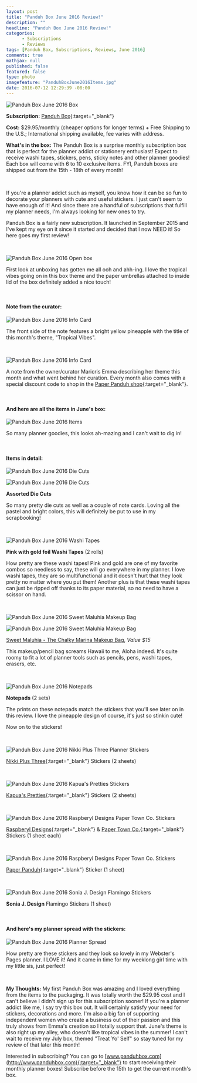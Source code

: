 ```yaml
---
layout: post
title: "Panduh Box June 2016 Review!"
description: ""
headline: "Panduh Box June 2016 Review!"
categories: 
      - Subscriptions
      - Reviews
tags: [Panduh Box, Subscriptions, Reviews, June 2016]
comments: true
mathjax: null
published: false
featured: false
type: photo
imagefeature: "PanduhBoxJune2016Items.jpg"
date: 2016-07-12 12:29:39 -08:00
---
```


![Panduh Box June 2016 Box](http://whatsupmailbox.com/images/PanduhBoxJune2016Box.jpg)

**Subscription:** [Panduh Box](http://www.panduhbox.com){:target="_blank"}

**Cost:** $29.95/monthly (cheaper options for longer terms) + Free Shipping to the U.S.; International shipping available, fee varies with address.

**What's in the box:** The Panduh Box is a surprise monthly subscription box that is perfect for the planner addict or stationery enthusiast! Expect to receive washi tapes, stickers, pens, sticky notes and other planner goodies! Each box will come with 6 to 10 exclusive items. FYI, Panduh boxes are shipped out from the 15th - 18th of every month!

<br>

If you're a planner addict such as myself, you know how it can be so fun to decorate your planners with cute and useful stickers. I just can't seem to have enough of it! And since there are a handful of subscriptions that fulfill my planner needs, I'm always looking for new ones to try.

Panduh Box is a fairly new subscription. It launched in September 2015 and I've kept my eye on it since it started and decided that I now NEED it! So here goes my first review!

<br>

![Panduh Box June 2016 Open box](http://whatsupmailbox.com/images/PanduhBoxJune2016OpenBox.jpg)

First look at unboxing has gotten me all ooh and ahh-ing. I love the tropical vibes going on in this box theme and the paper umbrellas attached to inside lid of the box definitely added a nice touch!

<br>

<H4>Note from the curator:</H4>

![Panduh Box June 2016 Info Card](http://whatsupmailbox.com/images/PanduhBoxJune2016Info.jpg)

The front side of the note features a bright yellow pineapple with the title of this month's theme, "Tropical Vibes".

<br>

![Panduh Box June 2016 Info Card](http://whatsupmailbox.com/images/PanduhBoxJune2016Info2.jpg)

A note from the owner/curator Maricris Emma describing her theme this month and what went behind her curation. Every month also comes with a special discount code to shop in the [Paper Panduh shop](http://www.paperpanduh.com){:target="_blank"}.

<br>

<H4>And here are all the items in June's box:</H4>

![Panduh Box June 2016 Items](http://whatsupmailbox.com/images/PanduhBoxJune2016Items.jpg)

So many planner goodies, this looks ah-mazing and I can't wait to dig in!

<br>

<H4>Items in detail:</H4>

![Panduh Box June 2016 Die Cuts](http://whatsupmailbox.com/images/PanduhBoxJune2016TropicalDieCuts2.jpg)

![Panduh Box June 2016 Die Cuts](http://whatsupmailbox.com/images/PanduhBoxJune2016TropicalDieCuts.jpg)

**Assorted Die Cuts**

So many pretty die cuts as well as a couple of note cards. Loving all the pastel and bright colors, this will definitely be put to use in my scrapbooking!

<br>

![Panduh Box June 2016 Washi Tapes](http://whatsupmailbox.com/images/PanduhBoxJune2016TropicalWashiTapes.jpg)

**Pink with gold foil Washi Tapes** (2 rolls)

How pretty are these washi tapes! Pink and gold are one of my favorite combos so needless to say, these will go everywhere in my planner. I love washi tapes, they are so multifunctional and it doesn't hurt that they look pretty no matter where you put them! Another plus is that these washi tapes can just be ripped off thanks to its paper material, so no need to have a scissor on hand.

<br>

![Panduh Box June 2016 Sweet Maluhia Makeup Bag](http://whatsupmailbox.com/images/PanduhBoxJune2016SweetMaluhiaPencilBag2.jpg)

![Panduh Box June 2016 Sweet Maluhia Makeup Bag](http://whatsupmailbox.com/images/PanduhBoxJune2016SweetMaluhiaPencilBag.jpg)

[Sweet Maluhia - The Chalky Marina Makeup Bag](https://www.sweetmaluhia.com/products/the-chalky-marina-collection?variant=20233953601), *Value $15*

This makeup/pencil bag screams Hawaii to me, Aloha indeed. It's quite roomy to fit a lot of planner tools such as pencils, pens, washi tapes, erasers, etc.

<br>

![Panduh Box June 2016 Notepads](http://whatsupmailbox.com/images/PanduhBoxJune2016Notepads.jpg)

**Notepads** (2 sets)

The prints on these notepads match the stickers that you'll see later on in this review. I love the pineapple design of course, it's just so stinkin cute!

Now on to the stickers!

<br>

![Panduh Box June 2016 Nikki Plus Three Planner Stickers](http://whatsupmailbox.com/images/PanduhBoxJune2016NikkiPlusThreeStickers.jpg)

[Nikki Plus Three](https://www.etsy.com/shop/NikkiPlusThree){:target="_blank"} Stickers (2 sheets)

<br>

![Panduh Box June 2016 Kapua's Pretties Stickers](http://whatsupmailbox.com/images/PanduhBoxJune2016KapuasPrettiesStickers.jpg)

[Kapua's Pretties](https://www.kapuaspretties.com){:target="_blank"} Stickers (2 sheets)

<br>

![Panduh Box June 2016 Raspberyl Designs Paper Town Co. Stickers](http://whatsupmailbox.com/images/PanduhBoxJune2016RaspberylDesignsPaperTownCoStickers.jpg)

[Raspberyl Designs](https://www.raspberyldesigns.com){:target="_blank"} & [Paper Town Co.](https://www.etsy.com/shop/papertownco){:target="_blank"} Stickers (1 sheet each)

<br>

![Panduh Box June 2016 Raspberyl Designs Paper Town Co. Stickers](http://whatsupmailbox.com/images/PanduhBoxJune2016StStickers.jpg)

[Paper Panduh](http://www.paperpanduh.com){:target="_blank"} Sticker (1 sheet)

<br>

![Panduh Box June 2016 Sonia J. Design Flamingo Stickers](http://whatsupmailbox.com/images/PanduhBoxJune2016SoniaJDesignFlamingoStickers.jpg)

**Sonia J. Design** Flamingo Stickers (1 sheet)

<br>

<H4>And here's my planner spread with the stickers:</H4>

![Panduh Box June 2016 Planner Spread](http://whatsupmailbox.com/images/PanduhBoxJune2016PlannerSpread.jpg)

How pretty are these stickers and they look so lovely in my Webster's Pages planner. I LOVE it! And it came in time for my weeklong girl time with my little sis, just perfect!

<br>

<i class="icon-exclamation-sign"></i> **My Thoughts:** My first Panduh Box was amazing and I loved everything from the items to the packaging. It was totally worth the $29.95 cost and I can't believe I didn't sign up for this subscription sooner! If you're a planner addict like me, I say try this box out. It will certainly satisfy your need for stickers, decorations and more. I'm also a big fan of supporting independent women who create a business out of their passion and this truly shows from Emma's creation so I totally support that. June's theme is also right up my alley, who doesn't like tropical vibes in the summer! I can't wait to receive my July box, themed "Treat Yo' Self" so stay tuned for my review of that later this month!

Interested in subscribing? You can go to [www.panduhbox.com](http://www.panduhbox.com){:target="_blank"} to start receiving their monthly planner boxes! Subscribe before the 15th to get the current month's box.
